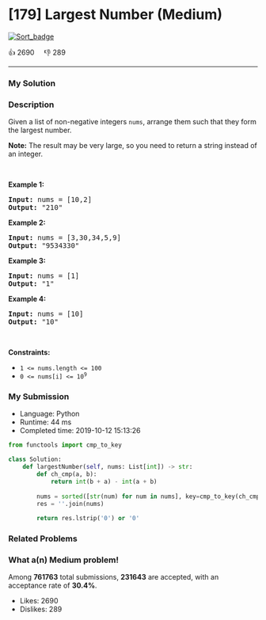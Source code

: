 # [179] Largest Number (Medium)

[![Sort_badge](https://img.shields.io/badge/topic-Sort-green.svg)](https://leetcode.com/problems/largest-number/) 

:+1: 2690 &nbsp; &nbsp; :thumbsdown: 289

---

### My Solution


### Description
<p>Given a list of non-negative integers <code>nums</code>, arrange them such that they form the largest number.</p>

<p><strong>Note:</strong> The result may be very large, so you need to return a string instead of an integer.</p>

<p>&nbsp;</p>
<p><strong>Example 1:</strong></p>

<pre>
<strong>Input:</strong> nums = [10,2]
<strong>Output:</strong> &quot;210&quot;
</pre>

<p><strong>Example 2:</strong></p>

<pre>
<strong>Input:</strong> nums = [3,30,34,5,9]
<strong>Output:</strong> &quot;9534330&quot;
</pre>

<p><strong>Example 3:</strong></p>

<pre>
<strong>Input:</strong> nums = [1]
<strong>Output:</strong> &quot;1&quot;
</pre>

<p><strong>Example 4:</strong></p>

<pre>
<strong>Input:</strong> nums = [10]
<strong>Output:</strong> &quot;10&quot;
</pre>

<p>&nbsp;</p>
<p><strong>Constraints:</strong></p>

<ul>
	<li><code>1 &lt;= nums.length &lt;= 100</code></li>
	<li><code>0 &lt;= nums[i] &lt;= 10<sup>9</sup></code></li>
</ul>



### My Submission

- Language: Python
- Runtime: 44 ms
- Completed time: 2019-10-12 15:13:26

```Python
from functools import cmp_to_key

class Solution:
    def largestNumber(self, nums: List[int]) -> str:
        def ch_cmp(a, b):
            return int(b + a) - int(a + b)
        
        nums = sorted([str(num) for num in nums], key=cmp_to_key(ch_cmp))
        res = ''.join(nums)
        
        return res.lstrip('0') or '0'
```


### Related Problems




### What a(n) Medium problem!
Among **761763** total submissions, **231643** are accepted, with an acceptance rate of **30.4%**. <br>

- Likes: 2690
- Dislikes: 289

